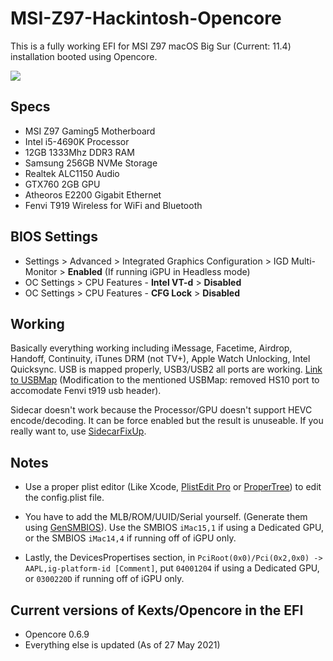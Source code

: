 # MSI-Z97-Hackintosh-Opencore

This is a fully working EFI for MSI Z97 macOS Big Sur (Current: 11.4) installation booted using Opencore.

![](https://i.imgur.com/i0Mvvcl.png)

## Specs

- MSI Z97 Gaming5 Motherboard
- Intel i5-4690K Processor
- 12GB 1333Mhz DDR3 RAM
- Samsung 256GB NVMe Storage
- Realtek ALC1150 Audio
- GTX760 2GB GPU
- Atheoros E2200 Gigabit Ethernet
- Fenvi T919 Wireless for WiFi and Bluetooth 



## BIOS Settings

* Settings > Advanced > Integrated Graphics Configuration > IGD Multi-Monitor > **Enabled** (If running iGPU in Headless mode)
* OC Settings > CPU Features - **Intel VT-d** > **Disabled**
* OC Settings > CPU Features - **CFG Lock** > **Disabled**



## Working

Basically everything working including iMessage, Facetime, Airdrop, Handoff, Continuity, iTunes DRM (not TV+), Apple Watch Unlocking, Intel Quicksync. USB is mapped properly, USB3/USB2 all ports are working. [Link to USBMap](https://github.com/i3p9/USBMap-MSI-Z97-Gaming5) (Modification to the mentioned USBMap: removed HS10 port to accomodate Fenvi t919 usb header).


Sidecar doesn't work because the Processor/GPU doesn't support HEVC encode/decoding. It can be force enabled but the result is unuseable. If you really want to, use [SidecarFixUp](https://github.com/acidanthera/SidecarFixup).



## Notes

- Use a proper plist editor (Like Xcode, [PlistEdit Pro](https://www.fatcatsoftware.com/plisteditpro/) or [ProperTree](https://github.com/corpnewt/ProperTree)) to edit the config.plist file. 

- You have to add the MLB/ROM/UUID/Serial yourself. (Generate them using [GenSMBIOS](https://github.com/corpnewt/GenSMBIOS)). Use the SMBIOS `iMac15,1` if using a Dedicated GPU, or the SMBIOS `iMac14,4` if running off of iGPU only.

- Lastly, the DevicesPropertises section, in `PciRoot(0x0)/Pci(0x2,0x0) -> AAPL,ig-platform-id [Comment]`, put  `04001204` if using a Dedicated GPU, or  `0300220D` if running off of iGPU only.



## Current versions of Kexts/Opencore in the EFI

* Opencore 0.6.9
* Everything else is updated (As of 27 May 2021)
